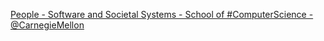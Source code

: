 [People - Software and Societal Systems - School of #ComputerScience - @CarnegieMellon](https://qi.tc/qi/116734)